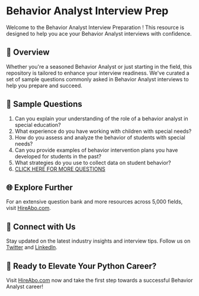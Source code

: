 # Behavior Analyst Interview Prep

Welcome to the Behavior Analyst Interview Preparation ! This resource is designed to help you ace your Behavior Analyst interviews with confidence.

## 🚀 Overview

Whether you're a seasoned Behavior Analyst or just starting in the field, this repository is tailored to enhance your interview readiness. We've curated a set of sample questions commonly asked in Behavior Analyst interviews to help you prepare and succeed.

## 📝 Sample Questions

1. Can you explain your understanding of the role of a behavior analyst in special education?
2. What experience do you have working with children with special needs?
3. How do you assess and analyze the behavior of students with special needs?
4. Can you provide examples of behavior intervention plans you have developed for students in the past?
5. What strategies do you use to collect data on student behavior?
6. [CLICK HERE FOR MORE QUESTIONS](https://hireabo.com/job/4_3_6/Behavior%20Analyst)

## 🌐 Explore Further

For an extensive question bank and more resources across 5,000 fields, visit [HireAbo.com](https://www.hireabo.com).

## 📱 Connect with Us

Stay updated on the latest industry insights and interview tips. Follow us on [Twitter](https://twitter.com/hireabo) and [LinkedIn](https://www.linkedin.com/in/hire-abo-3609972a8/).

## 🚀 Ready to Elevate Your Python Career?

Visit [HireAbo.com](https://www.hireabo.com) now and take the first step towards a successful Behavior Analyst career!